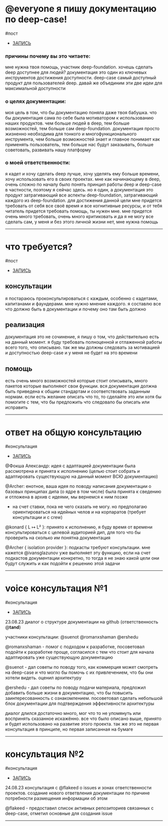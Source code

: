 # @everyone я пишу документацию по deep-case!
#пост
* [ЗАПИСЬ](https://discord.com/channels/739430470345031692/1091434067993571489/1142996173678981172) 

### причины почему вы это читаете:
мне нужна твоя помощь, участник deep-foundation. хочешь сделать deep доступнее для людей? документация это один из ключевых инструментов достижения доступности. deep-case самый доступный продукт для пользователей deep. давай же объединим эти две идеи для максимальной доступности

### о целях документации:
моя цель в том, что бы документацию поняла даже твоя бабушка. что бы документация сама по себе была мотиватором к использованию наших продуктов. чем больше людей в deep, тем больше возможностей, тем больше сам deep-foundation. документация просто жизненно необходима для тонкого и многофункционального инструмента, чем больше возможностей знает и главное понимает как применять пользователь, тем больше нас будут заказывать, больше советовать, развивать нашу платформу

### о моей ответственности:
я кадет и хочу сделать deep лучше, хочу уделять ему больше времени, хочу использовать его в своих проектах. мне как начинающему в deep, очень сложно по началу было понять принцип работы deep и deep-case в частности, поэтому я сейчас здесь. но я один, а документация это продукт затрагивающий все аспекты deep-foundation, затрагивающий каждого из deep-foundation. для достижения данной цели мне придется требовать от себя все своё время и все когнитивные ресурсы, и от тебя читатель придется требовать помощь, ты нужен мне. мне придется очень много требовать, очень много критиковать и да я не могу все сделать сам, у меня и без этого личной жизни нет, мне нужна помощь


---
# что требуется?
#пост
* [ЗАПИСЬ](https://discord.com/channels/739430470345031692/1091434067993571489/1142996256122208286)

## консультации
я постараюсь проконсультироваться с каждым, особенно с кадетами, капитанами и фаундерами. мне нужно мнение каждого. я составлю все что должно быть в документации и почему оно там быть должно

## реализация
документация это не сочинение, я пишу о том, что действительно есть на данный момент. я буду требовать полноценной и отлаженной работы всего того, что описываю. так же мы должны следовать за мотивацией и доступностью deep-case и у меня не будет на это времени

## помощь
есть очень много возможностей которые стоит описывать, много пакетов которые выполняют свои функции. вся документация должна быть приведена к общим стандартам и соответствовать заданным нормам. если есть желание описать что то, то сделайте это или хотя бы помогите с тем, что бы предложить что следовало бы описать или исправить


---
# ответ на общую консультацию
#консультация
* [ЗАПИСЬ](https://discord.com/channels/739430470345031692/1091434067993571489/1143639643015880886)

@Фокша Александр: идея с адаптацией документации была рассмотрена и принята к исполнению (целью стоит собрать и адаптировать существующую на данный момент ВСЮ документацию)

@Archer: енотное, ваша идея по поводу написания документации о базовых принципах дипа (о ядре в том числе) была принята к сведению и отложена в архив с идеями, мы вернемся к ним позже
- на счет ставки, пока не чего сказать не могу. но предполагаю ориентироваться на идейных челов и на корпаратов (требует консультации и с crew)
  
@konard { L ↦ L² }: принято к исполнению, я буду время от времени консультироваться с целевой аудиторией дип, для того что бы проверить на сколько им понятна документация

@Archer { isolation provider }: подкасты требуют консультации. мне кажется \@ivansglazunоv уже выполняет эту функцию, если на счет подкастов документации конкретно, то тогда я не знаю какой цели они будут служить и как подойти к решению этой задачи


---
# voice консультация №1
#консультация 
* [ЗАПИСЬ](https://discord.com/channels/739430470345031692/1091434067993571489/1144043154958450849)

23.08.23 диалог о структуре документации на github (ответственность @__tand__)

участники консультации: @suenot @romanxshaman @ershedu

@romanxshaman - помог с подходом к разработке, посоветовал подойти к разработке проще, согласился с тем что стоит для начала адаптировать уже существующую документацию

@suenot - дал советы по поводу того, как коммерция может смотреть на deep-case и что могло бы помочь с их привлечением, что бы они хотели видеть. оценил архитектуру

@ershedu - дал советы по поводу подачи материала, предложил добавить больше жизни в документацию, что бы повысить заинтересованность с ознакомлением. посоветовал сделать небольшой блок документации для подтверждения эффективности архитектуры

диалог длился достаточно много, мог что то не упомянуть или воспринять сказанное искажённо. все что было описано выше, принято и будет использовано на развитие этого проекта. так же это не первая консультация в принципе, но первая записанная на бумаге


---
# консультация №2
#консультация 
* [ЗАПИСЬ](https://discord.com/channels/739430470345031692/1091434067993571489/1144059790297923635)

24.08.23 консультация с @flakeed о issues и зонах ответственности проектов. создание нового ответвления документации по причине потребности размещения информации об этом

@flakeed - предоставил список активных репозиториев связанных с deep-case, отметил основные для создания issue


---